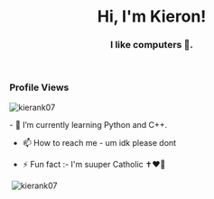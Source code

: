 <h1 align="center">Hi, I'm Kieron!</h1>
<h3 align="center">I like computers 🌟.</h3>

<br>

<p align="right"> <h3>Profile Views</h3> <img src="https://komarev.com/ghpvc/?username=kierank07&label=Profile%20views&color=0e75b6&style=flat"
    alt="kierank07" /> 
  </p>
- 🌱 I’m currently learning Python and C++.

- 📫 How to reach me - um idk please dont

- ⚡ Fun fact :- I'm suuper Catholic ✝️❤️‍🔥
<pr>
<p>&nbsp;<img align="center" src="https://github-readme-stats.vercel.app/api?username=kierank07&show_icons=true&locale=en&bg_color=0d1117&text_color=ffffff&repo=convoychat"
    alt="kierank07" /></p>

